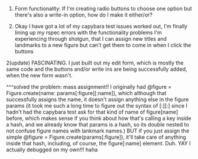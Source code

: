 1. Form functionality: If I'm creating radio buttons to choose one option but there's also a write-in option, how do I make it
either/or?


2. Okay I have got a lot of my capybara test issues worked out, I'm finally lining up my rspec errors with the functionality problems
I'm experiencing through shotgun, that I can assign new titles and landmarks to a new figure but can't get them to come in when I click the buttons

2(update) FASCINATING. I just built out my edit form, which is mostly the same code and the buttons and/or write ins are being successfully added, when the new form wasn't.

^^^solved the problem: mass assignment!! I originally had @figure = Figure.create(name: params[:figure][:name]), which although that successfully assigns the name, it doesn't assign anything else in the figure params (it took me such a long time to figure out the syntax of [:][:] since I hadn't had the capybara test ask for that kind of name of figure[name] before, which makes sense if you think about how that's calling a key inside a hash, and we already know that params is a hash, so its double nested to not confuse figure names with lankmark names.) BUT if you just assign the simple @figure = Figure.create(params[:figure]), it'll take care of anything inside that hash, including, of course, the figure[:name] element. Duh. YAY I actually debugged on my own!!! haha
